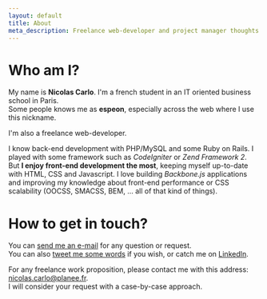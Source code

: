 ```yaml
---
layout: default
title: About
meta_description: Freelance web-developer and project manager thoughts. Who am I and how to get in touch.
---
```


# Who am I?

My name is **Nicolas Carlo**. I'm a french student in an IT oriented business school in Paris.  
Some people knows me as **espeon**, especially across the web where I use this nickname.

I'm also a freelance web-developer.

I know back-end development with PHP/MySQL and some Ruby on Rails. I played with some framework such as *CodeIgniter* or *Zend Framework 2*.  
But **I enjoy front-end development the most**, keeping myself up-to-date with HTML, CSS and Javascript. I love building *Backbone.js* applications and improving my knowledge about front-end performance or CSS scalability (OOCSS, SMACSS, BEM, ... all of that kind of things).


# How to get in touch?

You can [send me an e-mail](mailto:nicolascarlo.espeon@gmail.com) for any question or request.  
You can also <a href="http://twitter.com/?status=@nicoespeon%20>%20" target="_blank">tweet me some words</a> if you wish, or catch me on <a href="fr.linkedin.com/pub/nicolas-carlo/3b/b24/95/" target="_blank">LinkedIn</a>.

For any freelance work proposition, please contact me with this address: <nicolas.carlo@planee.fr>.  
I will consider your request with a case-by-case approach.